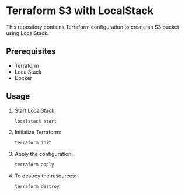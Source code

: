 # Terraform S3 with LocalStack

This repository contains Terraform configuration to create an S3 bucket using LocalStack.

## Prerequisites

- Terraform
- LocalStack
- Docker

## Usage

1. Start LocalStack:

    ```sh
    localstack start
    ```

2. Initialize Terraform:

    ```sh
    terraform init
    ```

3. Apply the configuration:

    ```sh
    terraform apply
    ```

4. To destroy the resources:

    ```sh
    terraform destroy
    ```
